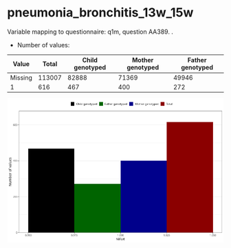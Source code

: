 # pneumonia_bronchitis_13w_15w
Variable mapping to questionnaire: q1m, question AA389.
.
- Number of values:

| Value | Total | Child genotyped | Mother genotyped | Father genotyped |
| ----- | ----- | --------------- | ---------------- | ---------------- |
| Missing | 113007 | 82888 | 71369 | 49946 |
| 1 | 616 | 467 | 400 |272 |



![](pneumonia_bronchitis_13w_15w_n.png)



